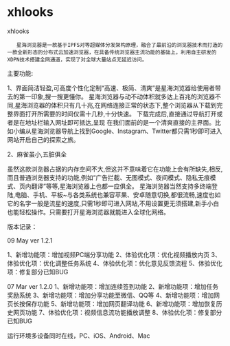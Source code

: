 # xhlooks

xhlooks



       星海浏览器是一款基于IPFS对等超媒体分发架构原理，融合了最前沿的浏览器技术而打造的一款全新形态的分布式云加速浏览器，在具备传统浏览器主流功能的基础上，利用自主研发的XDPN技术搭建全网通道，实现了对全球大量站点无延迟访问。

主要功能:


1、界面简洁轻盈,可高度个性化定制“高速、极简、清爽”是星海浏览器给使用者带去的第一印象,搜一搜更懂你。
星海浏览器与动不动体积就多达上百兆的浏览器不同,星海浏览器的体积只有几十兆,在网络连接正常的状态下,整个浏览器从下载到完整界面打开所需要的时间仅需十几秒,十分快速。
下载完成后,直接通过导航打开或者是在地址栏输入网址即可抵达,呈现 在我们面前的是一个清爽直接的主界面。比如小编从星海浏览器导航上找到Google、Instagram、Twitter都只需1秒即可进入网站开启自己的探索之旅。

2、麻雀虽小,五脏俱全

虽然这款浏览器占据的内存空间不大,但这并不意味着它在功能上会有所缺失,相反,而且普通浏览器支持的功能,例如“广告拦截、无图模式、夜间模式、隐私无痕模式、页内翻译”等等,星海浏览器上也都一应俱全。
星海浏览器当然支持多终端登陆,电脑、手机、平板~与各类系统也兼容苹果、安卓随意切换,都很流畅,速度也如它的名字一般是流星的速度,只需1秒即可进入网站,不用设置更无须搭建,新手小白也能轻松操作。只需要打开星海浏览器就能进入全球化网络。

版本记录：

09 May ver 1.2.1

1、新增功能项：增加视频PC端分享功能
2、体验优化项：优化视频播放内页
3、体验优化项：优化调整任务系统
4、体验优化项：优化意见反馈流程
5、体验优化项：修复部分已知BUG

07 Mar ver 1.2.0
1、新增功能项：增加连续签到功能
2、新增功能项：增加任务奖励系统
3、新增功能项：增加分享功能至微信、QQ等
4、新增功能项：增加网页长按保存功能
5、新增功能项：增加网页翻译功能
6、新增功能项：增加恢复历史网页功能
7、体验优化项：视频信息流功能播放调整
8、体验优化项：修复部分已知BUG



运行环境多设备同时在线，PC、iOS、Android、Mac

